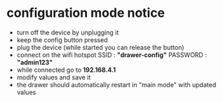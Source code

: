 # configuration mode notice 

- turn off the device by unplugging it
- keep the config button pressed
- plug the device
  (while started you can release the button)
- connect on the wifi hotspot
  SSID : **"drawer-config"**
  PASSWORD : **"admin123"**
- while connected go to **192.168.4.1**
- modify values and save it
- the drawer should automatically restart in "main mode" with updated values 
